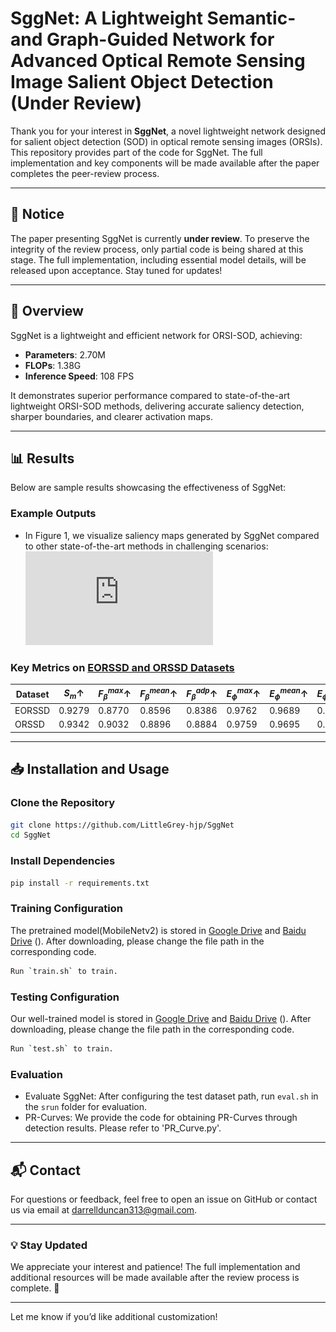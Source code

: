 # SggNet: A Lightweight Semantic- and Graph-Guided Network for Advanced Optical Remote Sensing Image Salient Object Detection (Under Review)

Thank you for your interest in **SggNet**, a novel lightweight network designed for salient object detection (SOD) in optical remote sensing images (ORSIs). This repository provides part of the code for SggNet. The full implementation and key components will be made available after the paper completes the peer-review process.

---

## 🚨 Notice

The paper presenting SggNet is currently **under review**. To preserve the integrity of the review process, only partial code is being shared at this stage. The full implementation, including essential model details, will be released upon acceptance. Stay tuned for updates!

---

## 📝 Overview

SggNet is a lightweight and efficient network for ORSI-SOD, achieving:
- **Parameters**: 2.70M
- **FLOPs**: 1.38G
- **Inference Speed**: 108 FPS

It demonstrates superior performance compared to state-of-the-art lightweight ORSI-SOD methods, delivering accurate saliency detection, sharper boundaries, and clearer activation maps.

---

## 📊 Results

Below are sample results showcasing the effectiveness of SggNet:

### Example Outputs
- In Figure 1, we visualize saliency maps generated by SggNet compared to other state-of-the-art methods in challenging scenarios:
![Qualitative Results](https://github.com/LittleGrey-hjp/SggNet/blob/main/visual-compare.pdf)

### Key Metrics on [EORSSD and ORSSD Datasets](https://github.com/LittleGrey-hjp/SggNet)
| Dataset   | $S_m \uparrow$ | $F^{max}_{\beta} \uparrow$ | $F^{mean}_{\beta} \uparrow$ | $F^{adp}_{\beta} \uparrow$ | $E^{max}_{\phi} \uparrow$ | $E^{mean}_{\phi} \uparrow$ | $E^{adp}_{\phi} \uparrow$ | $\mathcal{M} \downarrow$ |
|-----------|----------------|----------------------------|-----------------------------|----------------------------|---------------------------|----------------------------|---------------------------|--------------------------|
| EORSSD    | 0.9279         |  0.8770                    |   0.8596                    |  0.8386                    |  0.9762                   |   0.9689                   |  0.9678                   |  0.0068                  |
| ORSSD     | 0.9342         |  0.9032                    |   0.8896                    |  0.8884                    |  0.9759                   |   0.9695                   |  0.9720                   |  0.0111                  |

---

## 📥 Installation and Usage

### Clone the Repository
```bash
git clone https://github.com/LittleGrey-hjp/SggNet
cd SggNet
```

### Install Dependencies
```bash
pip install -r requirements.txt
```

### Training Configuration
The pretrained model(MobileNetv2) is stored in [Google Drive]() and [Baidu Drive]() (). After downloading, please change the file path in the corresponding code.
```bash
Run `train.sh` to train.
```

### Testing Configuration
Our well-trained model is stored in [Google Drive]() and [Baidu Drive]() (). After downloading, please change the file path in the corresponding code.
```bash
Run `test.sh` to train.
```

### Evaluation

- Evaluate SggNet: After configuring the test dataset path, run `eval.sh` in the `srun` folder for evaluation.
- PR-Curves: We provide the code for obtaining PR-Curves through detection results. Please refer to 'PR_Curve.py'.

---

## 📬 Contact

For questions or feedback, feel free to open an issue on GitHub or contact us via email at [darrellduncan313@gmail.com](darrellduncan313@gmail.com).

---


### 💡 Stay Updated

We appreciate your interest and patience! The full implementation and additional resources will be made available after the review process is complete. 🎉

--- 

Let me know if you’d like additional customization!
